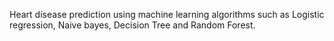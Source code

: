 Heart disease prediction using machine learning algorithms such as Logistic regression, Naive bayes, Decision Tree and Random Forest.
